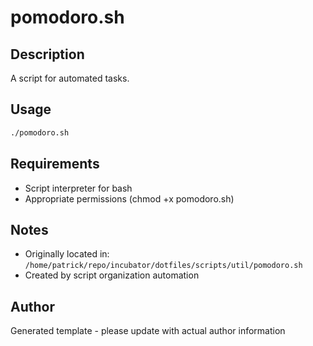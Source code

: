 # pomodoro.sh

## Description
A script for automated tasks.

## Usage
```bash
./pomodoro.sh
```

## Requirements
- Script interpreter for bash
- Appropriate permissions (chmod +x pomodoro.sh)

## Notes
- Originally located in: `/home/patrick/repo/incubator/dotfiles/scripts/util/pomodoro.sh`
- Created by script organization automation

## Author
Generated template - please update with actual author information

